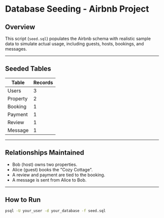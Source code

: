# Database Seeding - Airbnb Project

## Overview

This script (`seed.sql`) populates the Airbnb schema with realistic sample data to simulate actual usage, including guests, hosts, bookings, and messages.

---

## Seeded Tables

| Table    | Records |
| -------- | ------- |
| Users    | 3       |
| Property | 2       |
| Booking  | 1       |
| Payment  | 1       |
| Review   | 1       |
| Message  | 1       |

---

## Relationships Maintained

- Bob (host) owns two properties.
- Alice (guest) books the "Cozy Cottage".
- A review and payment are tied to the booking.
- A message is sent from Alice to Bob.

---

## How to Run

```bash
psql -U your_user -d your_database -f seed.sql
```

